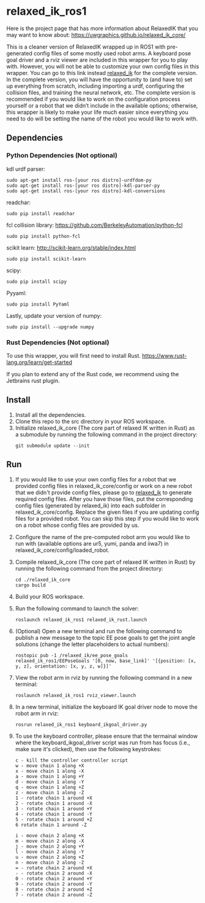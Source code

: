 # relaxed_ik_ros1
Here is the project page that has more information about RelaxedIK that you may want to know about: https://uwgraphics.github.io/relaxed_ik_core/

This is a cleaner version of RelaxedIK wrapped up in ROS1 with pre-generated config files of some mostly used robot arms. A keyboard pose goal driver and a rviz viewer are included in this wrapper for you to play with. However, you will not be able to customize your own config files in this wrapper. You can go to this link instead [relaxed_ik](https://github.com/uwgraphics/relaxed_ik) for the complete version. In the complete version, you will have the opportunity to (and have to) set up everything from scratch, including importing a urdf, configuring the collision files, and training the neural network, etc. The complete version is recommended if you would like to work on the configuration process yourself or a robot that we didn’t include in the available options; otherwise, this wrapper is likely to make your life much easier since everything you need to do will be setting the name of the robot you would like to work with.

## Dependencies
### Python Dependencies (Not optional)
kdl urdf parser:
```
sudo apt-get install ros-[your ros distro]-urdfdom-py
sudo apt-get install ros-[your ros distro]-kdl-parser-py
sudo apt-get install ros-[your ros distro]-kdl-conversions 
```

readchar:
```
sudo pip install readchar
```

fcl collision library:
https://github.com/BerkeleyAutomation/python-fcl
```
sudo pip install python-fcl
```

scikit learn:
http://scikit-learn.org/stable/index.html
```
sudo pip install scikit-learn
```

scipy:
```
sudo pip install scipy
```

Pyyaml:
```
sudo pip install PyYaml
```

Lastly, update your version of numpy:
```
sudo pip install --upgrade numpy
```

### Rust Dependencies (Not optional)
To use this wrapper, you will first need to install Rust.
https://www.rust-lang.org/learn/get-started

If you plan to extend any of the Rust code, we recommend using the Jetbrains rust plugin.

## Install
1. Install all the dependencies.
2. Clone this repo to the src directory in your ROS workspace.
3. Initialize relaxed_ik_core (The core part of relaxed IK written in Rust) as a submodule by running the following command in the project directory: 
	```
	git submodule update --init
	```

## Run
1. If you would like to use your own config files for a robot that we provided config files in relaxed_ik_core/config or work on a new robot that we didn't provide config files, please go to [relaxed_ik](https://github.com/uwgraphics/relaxed_ik) to generate required config files. After you have those files, put the corresponding config files (generated by relaxed_ik) into each subfolder in relaxed_ik_core/config. Replace the given files if you are updating config files for a provided robot. You can skip this step if you would like to work on a robot whose config files are provided by us.

1. Configure the name of the pre-computed robot arm you would like to run with (available options are ur5, yumi, panda and iiwa7) in relaxed_ik_core/config/loaded_robot.

1. Compile relaxed_ik_core (The core part of relaxed IK written in Rust) by running the following command from the project directory:
	```
    cd ./relaxed_ik_core
	cargo build
    ```

1. Build your ROS workspace.
1. Run the following command to launch the solver: 
    ```
    roslaunch relaxed_ik_ros1 relaxed_ik_rust.launch
    ```

1. (Optional) Open a new terminal and run the following command to publish a new message to the topic EE pose goals to get the joint angle solutions (change the letter placeholders to actual numbers):
    ```
    rostopic pub -1 /relaxed_ik/ee_pose_goals relaxed_ik_ros1/EEPoseGoals '[0, now, base_link]' '[{position: [x, y, z], orientation: [x, y, z, w]}]'
    ```

1. View the robot arm in rviz by running the following command in a new terminal:
    ```
    roslaunch relaxed_ik_ros1 rviz_viewer.launch
    ```

1. In a new terminal, initialize the keyboard IK goal driver node to move the robot arm in rviz:
    ```
    rosrun relaxed_ik_ros1 keyboard_ikgoal_driver.py
    ```

1. To use the keyboard controller, please ensure that the termainal window where the keyboard_ikgoal_driver script was run from has focus (i.e., make sure it's clicked), then use the following keystrokes: 
	```
	c - kill the controller controller script
	w - move chain 1 along +X
	x - move chain 1 along -X
	a - move chain 1 along +Y
	d - move chain 1 along -Y
	q - move chain 1 along +Z
	z - move chain 1 along -Z
	1 - rotate chain 1 around +X
	2 - rotate chain 1 around -X
	3 - rotate chain 1 around +Y
	4 - rotate chain 1 around -Y
	5 - rotate chain 1 around +Z
	6 rotate chain 1 around -Z

	i - move chain 2 along +X
	m - move chain 2 along -X
	j - move chain 2 along +Y
	l - move chain 2 along -Y
	u - move chain 2 along +Z
	n - move chain 2 along -Z
	= - rotate chain 2 around +X
	- - rotate chain 2 around -X
	0 - rotate chain 2 around +Y
	9 - rotate chain 2 around -Y
	8 - rotate chain 2 around +Z
	7 - rotate chain 2 around -Z
	```
